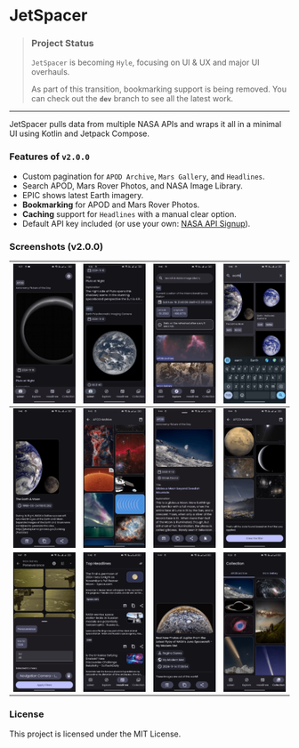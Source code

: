 # JetSpacer

> ### Project Status
>
> `JetSpacer` is becoming `Hyle`, focusing on UI & UX and major UI overhauls.
>
> As part of this transition, bookmarking support is being removed. You can check out the **`dev`** branch to see all the latest work.

---

JetSpacer pulls data from multiple NASA APIs and wraps it all in a minimal UI using Kotlin and Jetpack Compose.

### Features of `v2.0.0`
- Custom pagination for `APOD Archive`, `Mars Gallery`, and `Headlines`.
- Search APOD, Mars Rover Photos, and NASA Image Library.
- EPIC shows latest Earth imagery.
- **Bookmarking** for APOD and Mars Rover Photos.
- **Caching** support for `Headlines` with a manual clear option.
- Default API key included (or use your own: [NASA API Signup](https://api.nasa.gov/#signUp)).

### Screenshots (v2.0.0)

| ![Image 1](assets/1.png) | ![Image 2](assets/2.png)   | ![Image 3](assets/3.png)   | ![Image 4](assets/4.png)   |
|--------------------------|----------------------------|----------------------------|----------------------------|
| ![Image 5](assets/5.png) | ![Image 6](assets/6.png)   | ![Image 7](assets/7.png)   | ![Image 8](assets/8.png)   |
| ![Image 9](assets/9.png) | ![Image 10](assets/10.png) | ![Image 11](assets/11.png) | ![Image 12](assets/12.png) |

### License

This project is licensed under the MIT License.